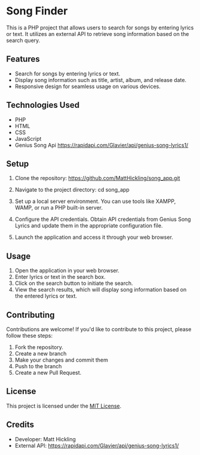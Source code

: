 # Song Finder

This is a PHP project that allows users to search for songs by entering lyrics or text. It utilizes an external API to retrieve song information based on the search query.

## Features

- Search for songs by entering lyrics or text.
- Display song information such as title, artist, album, and release date.
- Responsive design for seamless usage on various devices.

## Technologies Used

- PHP
- HTML
- CSS
- JavaScript
- Genius Song Api https://rapidapi.com/Glavier/api/genius-song-lyrics1/

## Setup

1. Clone the repository: 
https://github.com/MattHickling/song_app.git

2. Navigate to the project directory: cd song_app


3. Set up a local server environment. You can use tools like XAMPP, WAMP, or run a PHP built-in server.

4. Configure the API credentials. Obtain API credentials from Genius Song Lyrics and update them in the appropriate configuration file.

5. Launch the application and access it through your web browser.

## Usage

1. Open the application in your web browser.
2. Enter lyrics or text in the search box.
3. Click on the search button to initiate the search.
4. View the search results, which will display song information based on the entered lyrics or text.

## Contributing

Contributions are welcome! If you'd like to contribute to this project, please follow these steps:

1. Fork the repository.
2. Create a new branch 
3. Make your changes and commit them 
4. Push to the branch 
5. Create a new Pull Request.

## License

This project is licensed under the [MIT License](LICENSE).

## Credits

- Developer: Matt Hickling
- External API: https://rapidapi.com/Glavier/api/genius-song-lyrics1/
